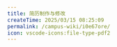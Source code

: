 ```yaml
---
title: 简历制作与修改
createTime: 2025/03/15 08:25:09
permalink: /campus-wiki/i0e67ore/
icon: vscode-icons:file-type-pdf2
---
```

